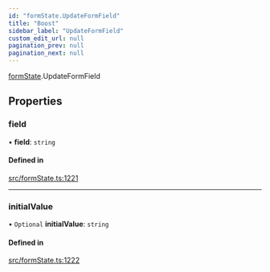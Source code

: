 ```yaml
---
id: "formState.UpdateFormField"
title: "Boost"
sidebar_label: "UpdateFormField"
custom_edit_url: null
pagination_prev: null
pagination_next: null
---
```


[formState](../namespaces/formState.md).UpdateFormField

## Properties

### field

• **field**: `string`

#### Defined in

[src/formState.ts:1221](https://github.com/yolmio/boost/blob/b239488/src/formState.ts#L1221)

___

### initialValue

• `Optional` **initialValue**: `string`

#### Defined in

[src/formState.ts:1222](https://github.com/yolmio/boost/blob/b239488/src/formState.ts#L1222)
